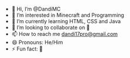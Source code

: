 - 👋 Hi, I’m @DandiMC
- 👀 I’m interested in Minecraft and Programming
- 🌱 I’m currently learning HTML, CSS and Java
- 💞️ I’m looking to collaborate on 🤔
- 📫 How to reach me dandi17pro@gmail.com
- 😄 Pronouns: He/Him
- ⚡ Fun fact: 🤔

<!---
DandiMC/DandiMC is a ✨ special ✨ repository because its `README.md` (this file) appears on your GitHub profile.
You can click the Preview link to take a look at your changes.
--->
